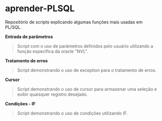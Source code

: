 # aprender-PLSQL
Repositório de scripts explicando algumas funções mais usadas em PL/SQL.

 **Entrada de parâmetros**
   > Script com o uso de parâmetros definidos pelo usuário utilizando a função específica da oracle "NVL".
   
 **Tratamento de erros**
   > Script demonstrando o uso de exception para o tratamento de erros.
  
 **Cursor**
   > Script demonstrando o uso de cursor para armazenar uma seleção e exibir quaisquer registro desejado.

 **Condições - IF**
   > Script demonstrando o uso de condições utilizando IF.
